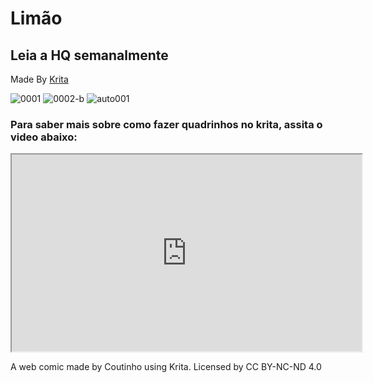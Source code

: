 # Limão
<meta charset="utf-8" name="viewport" 
        content= "width=device-width, initial-scale=1.0">
        
## Leia a HQ semanalmente
Made By [Krita](https://www.krita.org)

![0001](https://user-images.githubusercontent.com/88214445/127722384-7e12040a-b165-459f-b0ee-78bea1ccfc66.jpg)
![0002-b](https://user-images.githubusercontent.com/88214445/127722437-d45d8c42-7cd7-4582-aac5-709b623e7fab.jpg)
![auto001](https://user-images.githubusercontent.com/88214445/127742194-2c34486d-995c-4e08-a873-f8c9a199db06.jpg)


### Para saber mais sobre como fazer quadrinhos no krita, assita o video abaixo:
<div class="container">
    <div class="panel">
        <div class="content"><iframe width="560" height="315" src="https://www.youtube.com/embed/A7olKdIEtNQ" title="YouTube video player" frameborder="1" allow="accelerometer; autoplay; clipboard-write; encrypted-media; gyroscope; picture-in-picture" allowfullscreen></iframe></div>
    </div>
</div>

A web comic made by Coutinho using Krita.
Licensed by CC BY-NC-ND 4.0  


